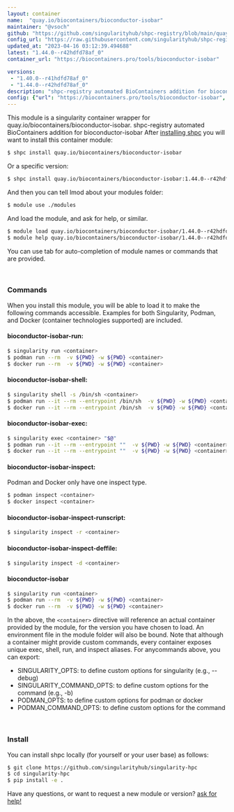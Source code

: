 ```yaml
---
layout: container
name:  "quay.io/biocontainers/bioconductor-isobar"
maintainer: "@vsoch"
github: "https://github.com/singularityhub/shpc-registry/blob/main/quay.io/biocontainers/bioconductor-isobar/container.yaml"
config_url: "https://raw.githubusercontent.com/singularityhub/shpc-registry/main/quay.io/biocontainers/bioconductor-isobar/container.yaml"
updated_at: "2023-04-16 03:12:39.494688"
latest: "1.44.0--r42hdfd78af_0"
container_url: "https://biocontainers.pro/tools/bioconductor-isobar"

versions:
 - "1.40.0--r41hdfd78af_0"
 - "1.44.0--r42hdfd78af_0"
description: "shpc-registry automated BioContainers addition for bioconductor-isobar"
config: {"url": "https://biocontainers.pro/tools/bioconductor-isobar", "maintainer": "@vsoch", "description": "shpc-registry automated BioContainers addition for bioconductor-isobar", "latest": {"1.44.0--r42hdfd78af_0": "sha256:fd06ea4eb320f9a45540cf0c62035175cfd93dde2f4762176935144cfd0c9b5d"}, "tags": {"1.40.0--r41hdfd78af_0": "sha256:06bc967f38b82014860c949c32b88ec60f749ec98d5d80b8477517a04eb25a39", "1.44.0--r42hdfd78af_0": "sha256:fd06ea4eb320f9a45540cf0c62035175cfd93dde2f4762176935144cfd0c9b5d"}, "docker": "quay.io/biocontainers/bioconductor-isobar"}
---
```


This module is a singularity container wrapper for quay.io/biocontainers/bioconductor-isobar.
shpc-registry automated BioContainers addition for bioconductor-isobar
After [installing shpc](#install) you will want to install this container module:


```bash
$ shpc install quay.io/biocontainers/bioconductor-isobar
```

Or a specific version:

```bash
$ shpc install quay.io/biocontainers/bioconductor-isobar:1.44.0--r42hdfd78af_0
```

And then you can tell lmod about your modules folder:

```bash
$ module use ./modules
```

And load the module, and ask for help, or similar.

```bash
$ module load quay.io/biocontainers/bioconductor-isobar/1.44.0--r42hdfd78af_0
$ module help quay.io/biocontainers/bioconductor-isobar/1.44.0--r42hdfd78af_0
```

You can use tab for auto-completion of module names or commands that are provided.

<br>

### Commands

When you install this module, you will be able to load it to make the following commands accessible.
Examples for both Singularity, Podman, and Docker (container technologies supported) are included.

#### bioconductor-isobar-run:

```bash
$ singularity run <container>
$ podman run --rm  -v ${PWD} -w ${PWD} <container>
$ docker run --rm  -v ${PWD} -w ${PWD} <container>
```

#### bioconductor-isobar-shell:

```bash
$ singularity shell -s /bin/sh <container>
$ podman run --it --rm --entrypoint /bin/sh  -v ${PWD} -w ${PWD} <container>
$ docker run --it --rm --entrypoint /bin/sh  -v ${PWD} -w ${PWD} <container>
```

#### bioconductor-isobar-exec:

```bash
$ singularity exec <container> "$@"
$ podman run --it --rm --entrypoint ""  -v ${PWD} -w ${PWD} <container> "$@"
$ docker run --it --rm --entrypoint ""  -v ${PWD} -w ${PWD} <container> "$@"
```

#### bioconductor-isobar-inspect:

Podman and Docker only have one inspect type.

```bash
$ podman inspect <container>
$ docker inspect <container>
```

#### bioconductor-isobar-inspect-runscript:

```bash
$ singularity inspect -r <container>
```

#### bioconductor-isobar-inspect-deffile:

```bash
$ singularity inspect -d <container>
```



#### bioconductor-isobar

```bash
$ singularity run <container>
$ podman run --rm  -v ${PWD} -w ${PWD} <container>
$ docker run --rm  -v ${PWD} -w ${PWD} <container>
```


In the above, the `<container>` directive will reference an actual container provided
by the module, for the version you have chosen to load. An environment file in the
module folder will also be bound. Note that although a container
might provide custom commands, every container exposes unique exec, shell, run, and
inspect aliases. For anycommands above, you can export:

 - SINGULARITY_OPTS: to define custom options for singularity (e.g., --debug)
 - SINGULARITY_COMMAND_OPTS: to define custom options for the command (e.g., -b)
 - PODMAN_OPTS: to define custom options for podman or docker
 - PODMAN_COMMAND_OPTS: to define custom options for the command

<br>

### Install

You can install shpc locally (for yourself or your user base) as follows:

```bash
$ git clone https://github.com/singularityhub/singularity-hpc
$ cd singularity-hpc
$ pip install -e .
```

Have any questions, or want to request a new module or version? [ask for help!](https://github.com/singularityhub/singularity-hpc/issues)